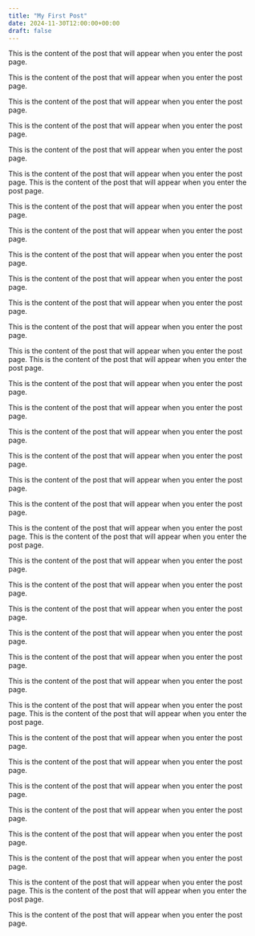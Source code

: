 ```yaml
---
title: "My First Post"
date: 2024-11-30T12:00:00+00:00
draft: false
---
```


This is the content of the post that will appear when you enter the post page.

This is the content of the post that will appear when you enter the post page.
<!--more-->


This is the content of the post that will appear when you enter the post page.

This is the content of the post that will appear when you enter the post page.

This is the content of the post that will appear when you enter the post page.

This is the content of the post that will appear when you enter the post page.
This is the content of the post that will appear when you enter the post page.

This is the content of the post that will appear when you enter the post page.

This is the content of the post that will appear when you enter the post page.

This is the content of the post that will appear when you enter the post page.


This is the content of the post that will appear when you enter the post page.

This is the content of the post that will appear when you enter the post page.

This is the content of the post that will appear when you enter the post page.

This is the content of the post that will appear when you enter the post page.
This is the content of the post that will appear when you enter the post page.

This is the content of the post that will appear when you enter the post page.

This is the content of the post that will appear when you enter the post page.

This is the content of the post that will appear when you enter the post page.


This is the content of the post that will appear when you enter the post page.

This is the content of the post that will appear when you enter the post page.

This is the content of the post that will appear when you enter the post page.

This is the content of the post that will appear when you enter the post page.
This is the content of the post that will appear when you enter the post page.

This is the content of the post that will appear when you enter the post page.

This is the content of the post that will appear when you enter the post page.

This is the content of the post that will appear when you enter the post page.


This is the content of the post that will appear when you enter the post page.

This is the content of the post that will appear when you enter the post page.

This is the content of the post that will appear when you enter the post page.

This is the content of the post that will appear when you enter the post page.
This is the content of the post that will appear when you enter the post page.

This is the content of the post that will appear when you enter the post page.

This is the content of the post that will appear when you enter the post page.

This is the content of the post that will appear when you enter the post page.


This is the content of the post that will appear when you enter the post page.

This is the content of the post that will appear when you enter the post page.

This is the content of the post that will appear when you enter the post page.

This is the content of the post that will appear when you enter the post page.
This is the content of the post that will appear when you enter the post page.

This is the content of the post that will appear when you enter the post page.
